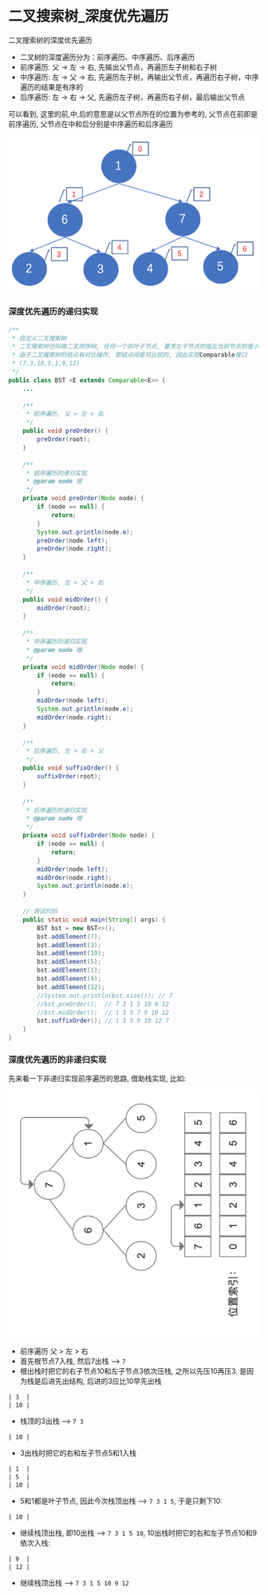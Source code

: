 # 二叉搜索树_深度优先遍历

二叉搜索树的深度优先遍历  
- 二叉树的深度遍历分为：前序遍历、中序遍历、后序遍历
- 前序遍历: 父 -> 左 -> 右, 先输出父节点，再遍历左子树和右子树
- 中序遍历: 左 -> 父 -> 右, 先遍历左子树，再输出父节点，再遍历右子树，中序遍历的结果是有序的
- 后序遍历: 左 -> 右 -> 父, 先遍历左子树，再遍历右子树，最后输出父节点

可以看到, 这里的前,中,后的意思是以父节点所在的位置为参考的, 父节点在前即是前序遍历, 父节点在中和后分别是中序遍历和后序遍历

![](./images/10.png)

### 深度优先遍历的递归实现

```java
/**
 * 自定义二叉搜索树
 * 二叉搜索树也叫做二叉排序树, 任何一个非叶子节点, 要求左子节点的值比当前节点的值小, 右子节点的值比当前节点的值大
 * 由于二叉搜索树的结点有对比操作, 即结点间是可比较的, 因此实现Comparable接口
 * (7,3,10,5,1,9,12)
 */
public class BST <E extends Comparable<E>> {
    ...

    /**
     * 前序遍历, 父 > 左 > 右
     */
    public void preOrder() {
        preOrder(root);
    }

    /**
     * 前序遍历的递归实现
     * @param node 根
     */
    private void preOrder(Node node) {
        if (node == null) {
            return;
        }
        System.out.println(node.e);
        preOrder(node.left);
        preOrder(node.right);
    }

    /**
     * 中序遍历, 左 > 父 > 右
     */
    public void midOrder() {
        midOrder(root);
    }

    /**
     * 中序遍历的递归实现
     * @param node 根
     */
    private void midOrder(Node node) {
        if (node == null) {
            return;
        }
        midOrder(node.left);
        System.out.println(node.e);
        midOrder(node.right);
    }

    /**
     * 后序遍历, 左 > 右 > 父
     */
    public void suffixOrder() {
        suffixOrder(root);
    }

    /**
     * 后序遍历的递归实现
     * @param node 根
     */
    private void suffixOrder(Node node) {
        if (node == null) {
            return;
        }
        midOrder(node.left);
        midOrder(node.right);
        System.out.println(node.e);
    }

    // 测试代码
    public static void main(String[] args) {
        BST bst = new BST<>();
        bst.addElement(7);
        bst.addElement(3);
        bst.addElement(10);
        bst.addElement(5);
        bst.addElement(1);
        bst.addElement(9);
        bst.addElement(12);
        //System.out.println(bst.size()); // 7
        //bst.preOrder();  // 7 3 1 5 10 9 12
        //bst.midOrder();  // 1 3 5 7 9 10 12
        bst.suffixOrder(); // 1 3 5 9 10 12 7
    }
}
```

### 深度优先遍历的非递归实现

先来看一下非递归实现前序遍历的思路, 借助栈实现, 比如:  

![](./images/11.png)

- 前序遍历 父 > 左 > 右
- 首先根节点7入栈, 然后7出栈 --> `7`
- 根出栈时把它的右子节点10和左子节点3依次压栈, 之所以先压10再压3, 是因为栈是后进先出结构, 后进的3应比10早先出栈
```
| 3  |
| 10 |
```
- 栈顶的3出栈 --> `7 3`
```
| 10 |
```
- 3出栈时把它的右和左子节点5和1入栈
```
| 1  |
| 5  |
| 10 |
```
- 5和1都是叶子节点, 因此今次栈顶出栈 --> `7 3 1 5`, 于是只剩下10:
```
| 10 |
```
- 继续栈顶出栈, 即10出栈 --> `7 3 1 5 10`, 10出栈时把它的右和左子节点10和9依次入栈:
```
| 9  |
| 12 |
```
- 继续栈顶出栈 --> `7 3 1 5 10 9 12`